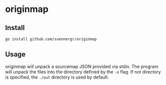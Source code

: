 # originmap

## Install

```
go install github.com/svennergr/originmap
```

## Usage

originmap will unpack a sourcemap JSON provided via stdin. The program will unpack the files into the directory defined by the `-o` flag. If not directory is specified, the `./out` directory is used by default.

